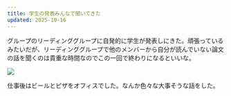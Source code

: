 ```yaml
---
title: 学生の発表みんなで聞いてきた
updated: 2025-10-16
---
```

グループのリーディンググループに自発的に学生が発表しにきた。頑張っているみたいだが、リーディンググループで他のメンバーから自分が読んでいない論文の話を聞くのは貴重な時間なのでこの一回で終わりになるといいな。

![](https://i.imgur.com/kT7mIAc.jpeg)

仕事後はビールとピザをオフィスでした。なんか色々な大事そうな話をした。
